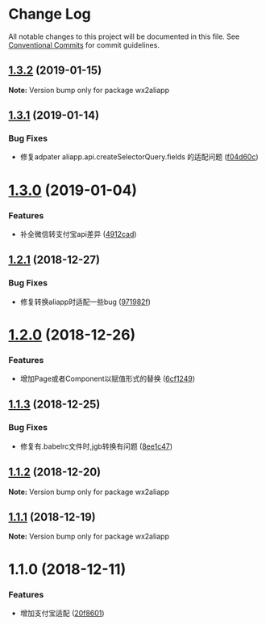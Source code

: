 # Change Log

All notable changes to this project will be documented in this file.
See [Conventional Commits](https://conventionalcommits.org) for commit guidelines.

<a name="1.3.2"></a>
## [1.3.2](https://github.com/landn172/jgb-transform/compare/wx2aliapp@1.3.1...wx2aliapp@1.3.2) (2019-01-15)

**Note:** Version bump only for package wx2aliapp





<a name="1.3.1"></a>
## [1.3.1](https://github.com/landn172/jgb-transform/compare/wx2aliapp@1.3.0...wx2aliapp@1.3.1) (2019-01-14)


### Bug Fixes

* 修复adpater aliapp.api.createSelectorQuery.fields 的适配问题 ([f04d60c](https://github.com/landn172/jgb-transform/commit/f04d60c))





<a name="1.3.0"></a>
# [1.3.0](https://github.com/landn172/jgb-transform/compare/wx2aliapp@1.2.1...wx2aliapp@1.3.0) (2019-01-04)


### Features

* 补全微信转支付宝api差异 ([4912cad](https://github.com/landn172/jgb-transform/commit/4912cad))





<a name="1.2.1"></a>
## [1.2.1](https://github.com/landn172/jgb-transform/compare/wx2aliapp@1.2.0...wx2aliapp@1.2.1) (2018-12-27)


### Bug Fixes

* 修复转换aliapp时适配一些bug ([971982f](https://github.com/landn172/jgb-transform/commit/971982f))





<a name="1.2.0"></a>
# [1.2.0](https://github.com/landn172/jgb-transform/compare/wx2aliapp@1.1.3...wx2aliapp@1.2.0) (2018-12-26)


### Features

* 增加Page或者Component以赋值形式的替换 ([6cf1249](https://github.com/landn172/jgb-transform/commit/6cf1249))





<a name="1.1.3"></a>
## [1.1.3](https://github.com/landn172/jgb-transform/compare/wx2aliapp@1.1.2...wx2aliapp@1.1.3) (2018-12-25)


### Bug Fixes

* 修复有.babelrc文件时,jgb转换有问题 ([8ee1c47](https://github.com/landn172/jgb-transform/commit/8ee1c47))





<a name="1.1.2"></a>
## [1.1.2](https://github.com/landn172/jgb-transform/compare/wx2aliapp@1.1.1...wx2aliapp@1.1.2) (2018-12-20)

**Note:** Version bump only for package wx2aliapp





<a name="1.1.1"></a>
## [1.1.1](https://github.com/landn172/jgb-transform/compare/wx2aliapp@1.1.0...wx2aliapp@1.1.1) (2018-12-19)

**Note:** Version bump only for package wx2aliapp





<a name="1.1.0"></a>
# 1.1.0 (2018-12-11)


### Features

* 增加支付宝适配 ([20f8601](https://github.com/landn172/jgb-transform/commit/20f8601))
